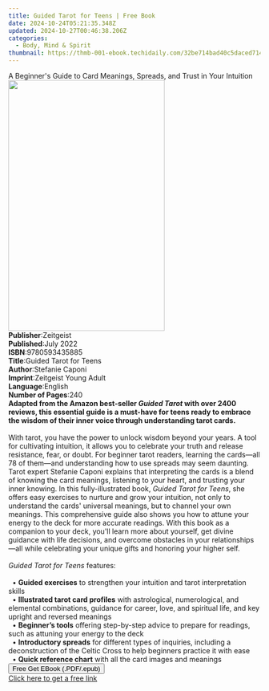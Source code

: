 ```yaml
---
title: Guided Tarot for Teens | Free Book
date: 2024-10-24T05:21:35.348Z
updated: 2024-10-27T00:46:38.206Z
categories:
  - Body, Mind & Spirit
thumbnail: https://thmb-001-ebook.techidaily.com/32be714bad40c5daced714fb4f3fe433bdedd05406799f83a27114494aec49c1.jpg
---
```

<main id="book-container">
  <div class="flex flex-col">
    <div class="book-brief flex-1 py-6 px-4 sm:p-6 md:py-10 md:px-8">
      <!-- brief-->
      <div class="book-brief-main">
        A Beginner's Guide to Card Meanings, Spreads, and Trust in Your
        Intuition
      </div>
    </div>
    <div
      class="book-meta-info flex-1 grid gap-4 col-start-1 col-end-3 row-start-1 sm:mb-6 sm:grid-cols-4 lg:gap-6 lg:col-start-2 lg:row-end-6 lg:row-span-6 lg:mb-0"
    >
      <div
        class="book-meta-info-left place-content-center mt-4 p-4 text-sm leading-6 col-start-2 col-span-2 dark:text-slate-400"
      >
        <img
          class="w-full h-500 object-cover rounded-lg sm:h-255 sm:col-span-2 lg:col-span-full"
          src="https://img-001-ebook.techidaily.com/d404b8ec9ebf91e3c54534f95344942247057f9ea7e40d5477d17e48eaf4fc8a.jpg"
          alt=""
          width="312"
          height="500"
        />
      </div>
      <div
        class="book-meta-info-right mt-2 col-start-1 row-start-2 col-span-3 self-center"
      >
        <!-- meta data  -->
        <div class="flex flex-col px-4 md:px-8">
          <div class="flex-1">
            <strong>Publisher</strong>:<span class="px-2">Zeitgeist</span>
          </div>
          <div class="flex-1">
            <strong>Published</strong>:<span class="px-2">July 2022</span>
          </div>
          <div class="flex-1">
            <strong>ISBN</strong>:<span class="px-2">9780593435885</span>
          </div>
          <div class="flex-1">
            <strong>Title</strong>:<span class="px-2"
              >Guided Tarot for Teens</span
            >
          </div>
          <div class="flex-1">
            <strong>Author</strong>:<span class="px-2">Stefanie Caponi</span>
          </div>
          <div class="flex-1">
            <strong>Imprint</strong>:<span class="px-2"
              >Zeitgeist Young Adult</span
            >
          </div>
          <div class="flex-1">
            <strong>Language</strong>:<span class="px-2">English</span>
          </div>
          <div class="flex-1">
            <strong>Number of Pages</strong>:<span class="px-2">240</span>
          </div>
        </div>
      </div>
    </div>
    <div class="book-description flex-1 py-6 px-4 sm:p-6 md:py-10 md:px-8">
      <div class="book-description-main">
        <div accordion-content="" id="description">
          <b
            >Adapted from the Amazon best-seller <i>Guided Tarot</i> with over
            2400 reviews, this essential guide is a must-have for teens ready to
            embrace the wisdom of their inner voice through understanding tarot
            cards.</b
          ><br /><br />With tarot, you have the power to unlock wisdom beyond
          your years. A tool for cultivating intuition, it allows you to
          celebrate your truth and release resistance, fear, or doubt. For
          beginner tarot readers, learning the cards—all 78 of them—and
          understanding how to use spreads may seem daunting. Tarot expert
          Stefanie Caponi explains that interpreting the cards is a blend of
          knowing the card meanings, listening to your heart, and trusting your
          inner knowing. In this fully-illustrated book,
          <i>Guided Tarot for Teens</i>, she offers easy exercises to nurture
          and grow your intuition, not only to understand the cards' universal
          meanings, but to channel your own meanings. This comprehensive guide
          also shows you how to attune your energy to the deck for more accurate
          readings. With&nbsp;this book as a companion to your deck, you'll
          learn more about yourself, get divine guidance with life decisions,
          and overcome obstacles in your relationships—all while celebrating
          your unique gifts and honoring your higher self.<br /><br /><i
            >Guided Tarot</i
          >
          <i>for Teens</i> features:<br />&nbsp;<br />&nbsp;&nbsp;•
          <b>Guided exercises</b> to strengthen your intuition and tarot
          interpretation skills<br />&nbsp;&nbsp;•
          <b>Illustrated tarot card profiles</b> with astrological,
          numerological, and elemental combinations, guidance for career, love,
          and spiritual life, and key upright and reversed meanings<br />&nbsp;&nbsp;•
          <b>Beginner’s tools</b> offering step-by-step advice to prepare for
          readings, such as attuning your energy to the deck<br />&nbsp;&nbsp;•
          <b>Introductory spreads</b> for different types of inquiries,
          including a deconstruction of the Celtic Cross to help beginners
          practice it with ease<br />&nbsp;&nbsp;•
          <b>Quick reference chart</b> with all the card images and meanings
        </div>
        <div class="accordion-fader"></div>
      </div>
    </div>
    <div class="book-excerpts flex-1 py-6 px-4 sm:p-6 md:py-10 md:px-8"></div>
    <div
      class="book-about-author flex-1 py-6 px-4 sm:p-6 md:py-10 md:px-8"
    ></div>
    <div class="book-free-get flex-1 py-6 px-4 sm:p-6 md:py-10 md:px-8">
      <button
        id="btn-free-get"
        class="bg-blue-500 hover:bg-blue-700 text-white font-bold py-2 px-4 rounded"
      >
        Free Get EBook (.PDF/.epub)
      </button>
      <div id="countdown-display" class="px-2 text-lg mt-2"></div>
      <a
        id="free-link"
        class="hidden bg-blue-500 hover:bg-blue-700 text-white font-bold py-2 px-4 rounded"
        href="https://www.ebooks.com/en-us/book/210562032/guided-tarot-for-teens/stefanie-caponi/"
        target="_blank"
        >Click here to get a free link</a
      >
    </div>
    <script>
      let countdownTime = 0;
      let countdownInterval = null;
      document
        .getElementById('btn-free-get')
        .addEventListener('click', startCountdown);
      function startCountdown() {
        countdownTime = new Date().getTime() + 60000 * 3;
        countdownInterval = setInterval(updateCountdown, 1000);
        document.getElementById('btn-free-get').disabled = true;
        document
          .getElementById('btn-free-get')
          .classList.add('bg-gray-500', 'cursor-not-allowed');
      }
      function updateCountdown() {
        let currentTime = new Date().getTime();
        let timeLeft = countdownTime - currentTime;
        let secondsLeft = Math.floor(timeLeft / 1000);
        document.getElementById('countdown-display').innerHTML =
          `Remaining time: ${secondsLeft} seconds.`;
        if (secondsLeft <= 0) {
          clearInterval(countdownInterval);
          document.getElementById('btn-free-get').classList.add('hidden');
          document.getElementById('free-link').classList.remove('hidden');
          document.getElementById('countdown-display').innerHTML = '';
        }
      }
    </script>
  </div>
</main>

<ins class="adsbygoogle"
      style="display:block"
      data-ad-client="ca-pub-7571918770474297"
      data-ad-slot="8358498916"
      data-ad-format="auto"
      data-full-width-responsive="true"></ins>
    